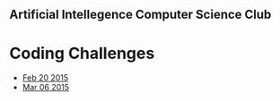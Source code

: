 ## Artificial&nbsp;Intellegence Computer&nbsp;Science&nbsp;Club
# Coding Challenges

 * [Feb 20 2015](https://github.com/AICSC/Coding-Challenges/blob/master/2015/02-20/Challenge.md)
 * [Mar 06 2015](https://github.com/AICSC/Coding-Challenges/blob/master/2015/03-06/Challenge.md)
